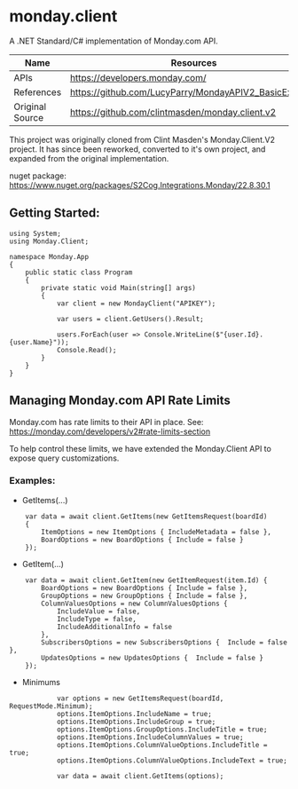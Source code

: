 ﻿# monday.client

A .NET Standard/C# implementation of Monday.com API.

| Name | Resources |
| ------ | ------ |
| APIs | https://developers.monday.com/ |
| References | https://github.com/LucyParry/MondayAPIV2_BasicExample |
| Original Source | https://github.com/clintmasden/monday.client.v2 |

This project was originally cloned from Clint Masden's Monday.Client.V2 project.  It has since been reworked, converted to it's own project, and expanded from the original implementation.

nuget package: https://www.nuget.org/packages/S2Cog.Integrations.Monday/22.8.30.1

## Getting Started:
```
using System;
using Monday.Client;

namespace Monday.App
{
    public static class Program
    {
        private static void Main(string[] args)
        {
            var client = new MondayClient("APIKEY");

            var users = client.GetUsers().Result;

            users.ForEach(user => Console.WriteLine($"{user.Id}. {user.Name}"));
            Console.Read();
        }
    }
}
```

## Managing Monday.com API Rate Limits

Monday.com has rate limits to their API in place.  See: https://monday.com/developers/v2#rate-limits-section

To help control these limits, we have extended the Monday.Client API to expose query customizations.  

### Examples:

* GetItems(...)
```
    var data = await client.GetItems(new GetItemsRequest(boardId)
    {
        ItemOptions = new ItemOptions { IncludeMetadata = false },
        BoardOptions = new BoardOptions { Include = false }
    });
```

* GetItem(...)
```
    var data = await client.GetItem(new GetItemRequest(item.Id) { 
        BoardOptions = new BoardOptions { Include = false },
        GroupOptions = new GroupOptions { Include = false },
        ColumnValuesOptions = new ColumnValuesOptions {
            IncludeValue = false,
            IncludeType = false,
            IncludeAdditionalInfo = false
        },
        SubscribersOptions = new SubscribersOptions {  Include = false },
        UpdatesOptions = new UpdatesOptions {  Include = false }
    });
```

* Minimums
```
            var options = new GetItemsRequest(boardId, RequestMode.Minimum);
            options.ItemOptions.IncludeName = true;
            options.ItemOptions.IncludeGroup = true;
            options.ItemOptions.GroupOptions.IncludeTitle = true;
            options.ItemOptions.IncludeColumnValues = true;
            options.ItemOptions.ColumnValueOptions.IncludeTitle = true;
            options.ItemOptions.ColumnValueOptions.IncludeText = true;

            var data = await client.GetItems(options);
```